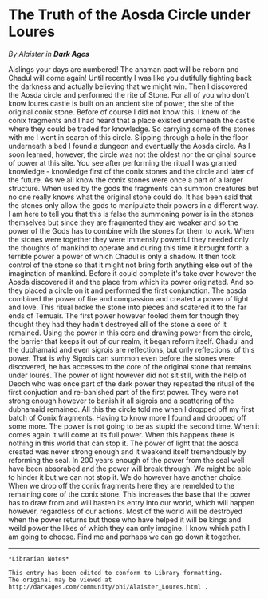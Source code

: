 # The Truth of the Aosda Circle under Loures

_By Alaister in **Dark Ages**_

Aislings your days are numbered! The anaman pact will be reborn and Chadul will
come again! Until recently I was like you dutifully fighting back the darkness
and actually believing that we might win. Then I discovered the Aosda circle
and performed the rite of Stone. For all of you who don't know loures castle is
built on an ancient site of power, the site of the original conix stone. Before
of course I did not know this. I knew of the conix fragments and I had heard
that a place existed underneath the castle where they could be traded for
knowledge. So carrying some of the stones with me I went in search of this
circle. Slipping through a hole in the floor underneath a bed I found a dungeon
and eventually the Aosda circle. As I soon learned, however, the circle was not
the oldest nor the original source of power at this site. You see after
performing the ritual I was granted knowledge - knowledge first of the conix
stones and the circle and later of the future. As we all know the conix stones
were once a part of a larger structure. When used by the gods the fragments can
summon creatures but no one really knows what the original stone could do. It
has been said that the stones only allow the gods to manipulate their powers in
a different way. I am here to tell you that this is false the summoning power
is in the stones themselves but since they are fragmented they are weaker and
so the power of the Gods has to combine with the stones for them to work. When
the stones were together they were immensly powerful they needed only the
thoughts of mankind to operate and during this time it brought forth a terrible
power a power of which Chadul is only a shadow. It then took control of the
stone so that it might not bring forth anything else out of the imagination of
mankind. Before it could complete it's take over however the Aosda discovered
it and the place from which its power originated. And so they placed a circle
on it and performed the first conjunction. The aosda combined the power of fire
and compassion and created a power of light and love. This ritual broke the
stone into pieces and scatered it to the far ends of Temuair. The first power
however fooled them for though they thought they had they hadn't destroyed all
of the stone a core of it remained. Using the power in this core and drawing
power from the circle, the barrier that keeps it out of our realm, it began
reform itself. Chadul and the dubhamaid and even sigrois are reflections, but
only reflections, of this power. That is why Sigrois can summon even before the
stones were discovered, he has accesses to the core of the original stone that
remains under loures. The power of light however did not sit still, with the
help of Deoch who was once part of the dark power they repeated the ritual of
the first conjuction and re-banished part of the first power. They were not
strong enough however to banish it all sigrois and a scattering of the
dubhamaid remained. All this the circle told me when I dropped off my first
batch of Conix fragments. Having to know more I found and dropped off some
more. The power is not going to be as stupid the second time. When it comes
again it will come at its full power. When this happens there is nothing in
this world that can stop it. The power of light that the aosda created was
never strong enough and it weakend itself tremendously by reforming the seal.
In 200 years enough of the power from the seal well have been absorabed and the
power will break through. We might be able to hinder it but we can not stop it.
We do however have another choice. When we drop off the conix fragments here
they are remelded to the remaining core of the conix stone. This increases the
base that the power has to draw from and will hasten its entry into our world,
which will happen however, regardless of our actions. Most of the world will be
destroyed when the power returns but those who have helped it will be kings and
weild power the likes of which they can only imagine. I know which path I am
going to choose. Find me and perhaps we can go down it together.

***

```
*Librarian Notes*

This entry has been edited to conform to Library formatting.
The original may be viewed at http://darkages.com/community/phi/Alaister_Loures.html .
```
